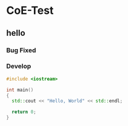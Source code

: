 CoE-Test
========

## hello
### Bug Fixed
### Develop

```c++
#include <iostream>

int main()
{
  std::cout << "Hello, World" << std::endl;

  return 0;
}
```
